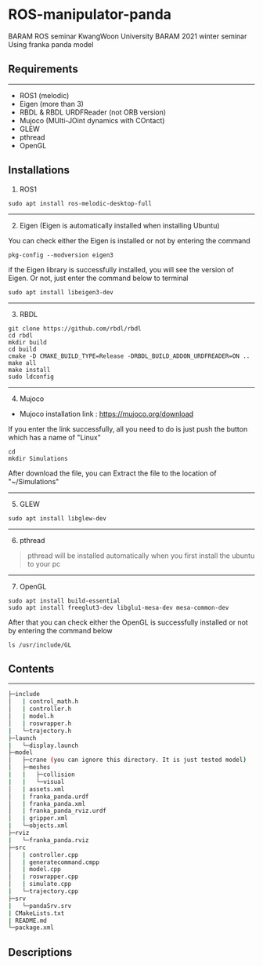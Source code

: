 # ROS-manipulator-panda
BARAM ROS seminar
KwangWoon University BARAM 2021 winter seminar Using franka panda model

## Requirements
-----------
* ROS1 (melodic)
* Eigen (more than 3)
* RBDL & RBDL URDFReader (not ORB version)
* Mujoco (MUlti-JOint dynamics with COntact)
* GLEW
* pthread
* OpenGL

## Installations

1. ROS1
```
sudo apt install ros-melodic-desktop-full
```
***
2. Eigen (Eigen is automatically installed when installing Ubuntu)

You can check either the Eigen is installed or not by entering the command
```
pkg-config --modversion eigen3
```
if the Eigen library is successfully installed, you will see the version of Eigen. Or not, just enter the command below to terminal
```
sudo apt install libeigen3-dev
```
***
3. RBDL
```
git clone https://github.com/rbdl/rbdl
cd rbdl
mkdir build
cd build
cmake -D CMAKE_BUILD_TYPE=Release -DRBDL_BUILD_ADDON_URDFREADER=ON ..
make all
make install
sudo ldconfig
```
***
4. Mujoco

+ Mujoco installation link : <https://mujoco.org/download>

If you enter the link successfully, all you need to do is just push the button which has a name of "Linux"
```
cd
mkdir Simulations
```
After download the file, you can Extract the file to the location of "~/Simulations"
***
5. GLEW
```
sudo apt install libglew-dev
```
***
6. pthread
> pthread will be installed automatically when you first install the ubuntu to your pc
***
7. OpenGL
```
sudo apt install build-essential
sudo apt install freeglut3-dev libglu1-mesa-dev mesa-common-dev
```
After that you can check either the OpenGL is successfully installed or not by entering the command below
```
ls /usr/include/GL
```

## Contents
-----------

```sh
├─include
│   | control_math.h
│   | controller.h
│   | model.h
│   | roswrapper.h
|   └─trajectory.h
├─launch
|   └─display.launch
├─model
│   ├─crane (you can ignore this directory. It is just tested model)
│   ├─meshes
|   |   ├─collision
|   |   └─visual
│   | assets.xml
│   | franka_panda.urdf
│   | franka_panda.xml
│   | franka_panda_rviz.urdf
│   | gripper.xml
|   └─objects.xml
├─rviz
|   └─franka_panda.rviz
├─src
│   | controller.cpp
│   | generatecommand.cmpp
│   | model.cpp
│   | roswrapper.cpp
│   | simulate.cpp
|   └─trajectory.cpp
├─srv
|   └─pandaSrv.srv
| CMakeLists.txt
| README.md
└─package.xml
```

## Descriptions

